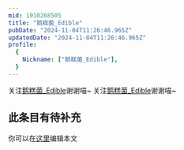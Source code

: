 ```yaml
---
mid: 1910268505
title: "鹅糕菌_Edible"
pubDate: "2024-11-04T11:26:46.965Z"
updatedDate: "2024-11-04T11:26:46.965Z"
profile:
  {
    Nickname: ["鹅糕菌_Edible"],
  }
---
```


关注[鹅糕菌_Edible](https://space.bilibili.com/1910268505)谢谢喵~ 关注[鹅糕菌_Edible](https://space.bilibili.com/1910268505)谢谢喵~

## 此条目有待补充
你可以在[这里](https://github.com/Yuhanawa/VTuber.ICU/edit/master/src/content/v/鹅糕菌_Edible/index.md)编辑本文
